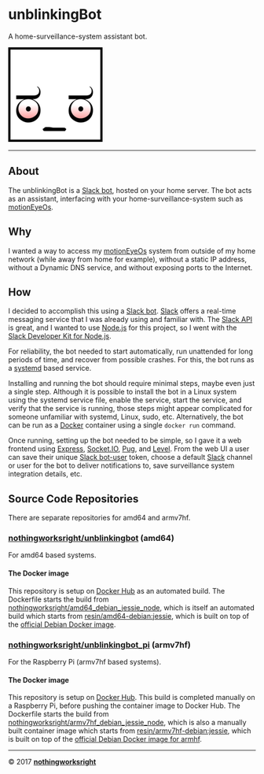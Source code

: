 # unblinkingBot  

A home-surveillance-system assistant bot.  

![Logo](img/unblinkingbot_192x192.png)  

___

## About  

The unblinkingBot is a [Slack bot](https://api.slack.com/bot-users), hosted on your home server. The bot acts as an assistant, interfacing with your home-surveillance-system such as [motionEyeOs](https://github.com/ccrisan/motioneyeos/wiki).  

## Why  

I wanted a way to access my [motionEyeOs](https://github.com/ccrisan/motioneyeos/wiki) system from outside of my home network (while away from home for example), without a static IP address, without a Dynamic DNS service, and without exposing ports to the Internet.  

## How  

I decided to accomplish this using a [Slack bot](https://api.slack.com/bot-users). [Slack](https://slack.com/) offers a real-time messaging service that I was already using and familiar with. The [Slack API](https://api.slack.com/) is great, and I wanted to use [Node.js](https://github.com/nodejs) for this project, so I went with the [Slack Developer Kit for Node.js](https://slackapi.github.io/node-slack-sdk/).  

For reliability, the bot needed to start automatically, run unattended for long periods of time, and recover from possible crashes. For this, the bot runs as a [systemd](https://github.com/systemd/systemd) based service.  

Installing and running the bot should require minimal steps, maybe even just a single step. Although it is possible to install the bot in a Linux system using the systemd service file, enable the service, start the service, and verify that the service is running, those steps might appear complicated for someone unfamiliar with systemd, Linux, sudo, etc. Alternatively, the bot can be run as a [Docker](https://github.com/docker) container using a single ```docker run``` command. 

Once running, setting up the bot needed to be simple, so I gave it a web frontend using [Express](https://github.com/expressjs/express/), [Socket.IO](https://github.com/socketio/socket.io), [Pug](https://github.com/pugjs/pug), and [Level](https://github.com/Level/level). From the web UI a user can save their unique [Slack bot-user](https://api.slack.com/bot-users) token, choose a default [Slack](https://slack.com/) channel or user for the bot to deliver notifications to, save surveillance system integration details, etc.  

## Source Code Repositories  

There are separate repositories for amd64 and armv7hf.  

### [nothingworksright/unblinkingbot](https://github.com/nothingworksright/unblinkingbot) (amd64)  

For amd64 based systems.  

#### The Docker image

This repository is setup on [Docker Hub](https://hub.docker.com/r/nothingworksright/unblinkingbot/) as an automated build. The Dockerfile starts the build from [nothingworksright/amd64_debian_jessie_node](https://hub.docker.com/r/nothingworksright/unblinkingbot/~/dockerfile/), which is itself an automated build which starts from [resin/amd64-debian:jessie](https://hub.docker.com/r/resin/amd64-debian/), which is built on top of the [official Debian Docker image](https://hub.docker.com/_/debian/).  

### [nothingworksright/unblinkingbot_pi](https://github.com/nothingworksright/unblinkingbot_pi) (armv7hf)  

For the Raspberry Pi (armv7hf based systems).  

#### The Docker image  

This repository is setup on [Docker Hub](https://hub.docker.com/r/nothingworksright/unblinkingbot_pi/). This build is completed manually on a Raspberry Pi, before pushing the container image to Docker Hub. The Dockerfile starts the build from [nothingworksright/armv7hf_debian_jessie_node](https://hub.docker.com/r/nothingworksright/armv7hf_debian_jessie_node/), which is also a manually built container image which starts from [resin/armv7hf-debian:jessie](https://hub.docker.com/r/resin/armv7hf-debian/), which is built on top of the [official Debian Docker image for armhf](https://hub.docker.com/r/armhf/debian/).  

___

&copy; 2017 [__nothingworksright__](https://github.com/nothingworksright)  
